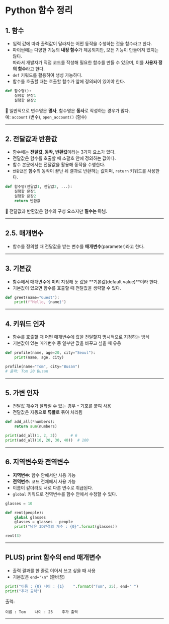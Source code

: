 # Python 함수 정리

## 1. 함수
- 입력 값에 따라 출력값이 달라지는 어떤 동작을 수행하는 것을 함수라고 한다.
- 파이썬에는 다양한 기능의 **내장 함수**가 제공되지만, 모든 기능이 만들어져 있지는 않다.  
  따라서 개발자가 직접 코드를 작성해 필요한 함수를 만들 수 있으며, 이를 **사용자 정의 함수**라고 한다.
- `def` 키워드를 활용하여 생성 가능하다.
- 함수를 호출할 때는 호출할 함수가 앞에 정의되어 있어야 한다.

```python
def 함수명():
    실행할 문장1
    실행할 문장2
```

📌 일반적으로 변수명은 **명사**, 함수명은 **동사**로 작성하는 경우가 많다.  
예: `account` (변수), `open_account()` (함수)

---

## 2. 전달값과 반환값
- 함수에는 **전달값, 동작, 반환값**이라는 3가지 요소가 있다.
- 전달값은 함수를 호출할 때 소괄호 안에 정의하는 값이다.
- 함수 본문에서는 전달값을 활용해 동작을 수행한다.
- `반환값`은 함수의 동작이 끝난 뒤 결과로 반환하는 값이며, `return` 키워드를 사용한다.

```python
def 함수명(전달값1, 전달값2, ...):
    실행할 문장1
    실행할 문장2
    return 반환값
```

📌 전달값과 반환값은 함수의 구성 요소지만 **필수는 아님**.

---

## 2.5. 매개변수
- 함수를 정의할 때 전달값을 받는 변수를 **매개변수**(parameter)라고 한다.

---

## 3. 기본값
- 함수에서 매개변수에 미리 지정해 둔 값을 **기본값(default value)**이라 한다.
- 기본값이 있으면 함수를 호출할 때 전달값을 생략할 수 있다.

```python
def greet(name="Guest"):
    print(f"Hello, {name}")
```

---

## 4. 키워드 인자
- 함수를 호출할 때 어떤 매개변수에 값을 전달할지 명시적으로 지정하는 방식
- 기본값이 있는 매개변수 중 일부만 값을 바꾸고 싶을 때 유용

```python
def profile(name, age=20, city="Seoul"):
    print(name, age, city)

profile(name="Tom", city="Busan")
# 출력: Tom 20 Busan
```

---

## 5. 가변 인자
- 전달값 개수가 달라질 수 있는 경우 `*` 기호를 붙여 사용
- 전달값은 자동으로 **튜플**로 묶여 처리됨

```python
def add_all(*numbers):
    return sum(numbers)

print(add_all(1, 2, 3))      # 6
print(add_all(10, 20, 30, 40))  # 100
```

---

## 6. 지역변수와 전역변수
- **지역변수**: 함수 안에서만 사용 가능
- **전역변수**: 코드 전체에서 사용 가능
- 이름이 같더라도 서로 다른 변수로 취급된다.
- `global` 키워드로 전역변수를 함수 안에서 수정할 수 있다.

```python
glasses = 10

def rent(people):
    global glasses
    glasses = glasses - people
    print("남은 3D안경의 개수 : {0}".format(glasses))

rent(3)
```

---

## PLUS) print 함수의 end 매개변수
- 출력 결과를 한 줄로 이어서 쓰고 싶을 때 사용
- 기본값은 `end="\n"` (줄바꿈)

```python
print("이름 : {0}	나이 : {1}	".format("Tom", 25), end=" ")
print("추가 출력")
```

출력:
```
이름 : Tom    나이 : 25    추가 출력
```

---
